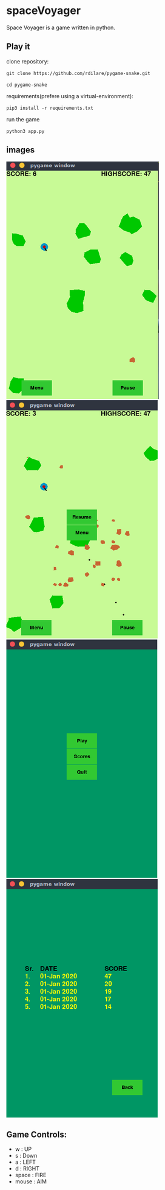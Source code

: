 # spaceVoyager
Space Voyager is a game written in python.



## Play it
clone repository:
```
git clone https://github.com/rdilare/pygame-snake.git
```

```
cd pygame-snake
```

requirements(prefere using a virtual-environment):
```
pip3 install -r requirements.txt
```

run the game 
```
python3 app.py
```

## images

![Game Play](/images/gamePlay.png)  ![Pause Menu](/images/pauseMenu.png)
![Main Menu](/images/mainMenu.png)  ![Score](/images/score.png)

## Game Controls:

- w : UP
- s : Down
- a : LEFT
- d : RIGHT
- space : FIRE
- mouse : AIM